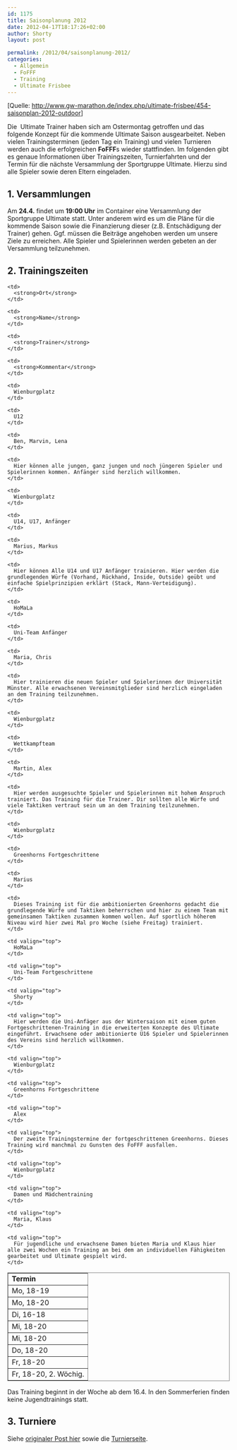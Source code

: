 ```yaml
---
id: 1175
title: Saisonplanung 2012
date: 2012-04-17T18:17:26+02:00
author: Shorty
layout: post

permalink: /2012/04/saisonplanung-2012/
categories:
  - Allgemein
  - FoFFF
  - Training
  - Ultimate Frisbee
---
```

[Quelle: <http://www.gw-marathon.de/index.php/ultimate-frisbee/454-saisonplan-2012-outdoor>]

Die  Ultimate Trainer haben sich am Ostermontag getroffen und das folgende Konzept für die kommende Ultimate Saison ausgearbeitet. Neben vielen Trainingsterminen (jeden Tag ein Training) und vielen Turnieren werden auch die erfolgreichen **FoFFF**s wieder stattfinden. Im folgenden gibt es genaue Informationen über Trainingszeiten, Turnierfahrten und der Termin für die nächste Versammlung der Sportgruppe Ultimate. Hierzu sind alle Spieler sowie deren Eltern eingeladen.<!--more-->

## 1. Versammlungen

Am **24.4.** findet um **19:00 Uhr** im Container eine Versammlung der Sportgruppe Ultimate statt. Unter anderem wird es um die Pläne für die kommende Saison sowie die Finanzierung dieser (z.B. Entschädigung der Trainer) gehen. Ggf. müssen die Beiträge angehoben werden um unsere Ziele zu erreichen. Alle Spieler und Spielerinnen werden gebeten an der Versammlung teilzunehmen.

## 2. Trainingszeiten

<table dir="ltr" border="0" frame="border" rules="all">
  <tr>
    <td>
      <strong>Termin</strong>
    </td>
    
    <td>
      <strong>Ort</strong>
    </td>
    
    <td>
      <strong>Name</strong>
    </td>
    
    <td>
      <strong>Trainer</strong>
    </td>
    
    <td>
      <strong>Kommentar</strong>
    </td>
  </tr>
  
  <tr>
    <td>
      Mo, 18-19
    </td>
    
    <td>
      Wienburgplatz
    </td>
    
    <td>
      U12
    </td>
    
    <td>
      Ben, Marvin, Lena
    </td>
    
    <td>
      Hier können alle jungen, ganz jungen und noch jüngeren Spieler und Spielerinnen kommen. Anfänger sind herzlich willkommen.
    </td>
  </tr>
  
  <tr>
    <td>
      Mo, 18-20
    </td>
    
    <td>
      Wienburgplatz
    </td>
    
    <td>
      U14, U17, Anfänger
    </td>
    
    <td>
      Marius, Markus
    </td>
    
    <td>
      Hier können Alle U14 und U17 Anfänger trainieren. Hier werden die grundlegenden Würfe (Vorhand, Rückhand, Inside, Outside) geübt und einfache Spielprinzipien erklärt (Stack, Mann-Verteidigung).
    </td>
  </tr>
  
  <tr>
    <td>
      Di, 16-18
    </td>
    
    <td>
      HoMaLa
    </td>
    
    <td>
      Uni-Team Anfänger
    </td>
    
    <td>
      Maria, Chris
    </td>
    
    <td>
      Hier trainieren die neuen Spieler und Spielerinnen der Universität Münster. Alle erwachsenen Vereinsmitglieder sind herzlich eingeladen an dem Training teilzunehmen.
    </td>
  </tr>
  
  <tr>
    <td>
      Mi, 18-20
    </td>
    
    <td>
      Wienburgplatz
    </td>
    
    <td>
      Wettkampfteam
    </td>
    
    <td>
      Martin, Alex
    </td>
    
    <td>
      Hier werden ausgesuchte Spieler und Spielerinnen mit hohem Anspruch trainiert. Das Training für die Trainer. Dir sollten alle Würfe und viele Taktiken vertraut sein um an dem Training teilzunehmen.
    </td>
  </tr>
  
  <tr>
    <td>
      Mi, 18-20
    </td>
    
    <td>
      Wienburgplatz
    </td>
    
    <td>
      Greenhorns Fortgeschrittene
    </td>
    
    <td>
      Marius
    </td>
    
    <td>
      Dieses Training ist für die ambitionierten Greenhorns gedacht die grundlegende Würfe und Taktiken beherrschen und hier zu einem Team mit gemeinsamen Taktiken zusammen kommen wollen. Auf sportlich höherem Niveau wird hier zwei Mal pro Woche (siehe Freitag) trainiert.
    </td>
  </tr>
  
  <tr>
    <td valign="top">
      Do, 18-20
    </td>
    
    <td valign="top">
      HoMaLa
    </td>
    
    <td valign="top">
      Uni-Team Fortgeschrittene
    </td>
    
    <td valign="top">
      Shorty
    </td>
    
    <td valign="top">
      Hier werden die Uni-Anfäger aus der Wintersaison mit einem guten Fortgeschrittenen-Training in die erweiterten Konzepte des Ultimate eingeführt. Erwachsene oder ambitionierte Ü16 Spieler und Spielerinnen des Vereins sind herzlich willkommen.
    </td>
  </tr>
  
  <tr>
    <td valign="top">
      Fr, 18-20
    </td>
    
    <td valign="top">
      Wienburgplatz
    </td>
    
    <td valign="top">
      Greenhorns Fortgeschrittene
    </td>
    
    <td valign="top">
      Alex
    </td>
    
    <td valign="top">
      Der zweite Trainingstermine der fortgeschrittenen Greenhorns. Dieses Training wird manchmal zu Gunsten des FoFFF ausfallen.
    </td>
  </tr>
  
  <tr>
    <td valign="top">
      Fr, 18-20, 2. Wöchig.
    </td>
    
    <td valign="top">
      Wienburgplatz
    </td>
    
    <td valign="top">
      Damen und Mädchentraining
    </td>
    
    <td valign="top">
      Maria, Klaus
    </td>
    
    <td valign="top">
      Für jugendliche und erwachsene Damen bieten Maria und Klaus hier alle zwei Wochen ein Training an bei dem an individuellen Fähigkeiten gearbeitet und Ultimate gespielt wird.
    </td>
  </tr>
</table>

Das Training beginnt in der Woche ab dem 16.4. In den Sommerferien finden keine Jugendtrainings statt.

## 3. Turniere

Siehe [originaler Post hier](http://www.gw-marathon.de/index.php/ultimate-frisbee/454-saisonplan-2012-outdoor) sowie die [Turnierseite](/turniere/).